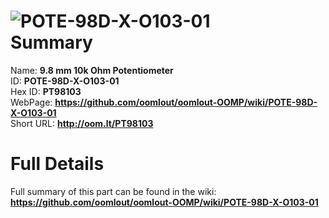 
![POTE-98D-X-O103-01](https://github.com/oomlout/oomlout-OOMP/blob/master/parts/POTE-98D-X-O103-01/POTE-98D-X-O103-01_420.jpg)   
Summary
=================
  
Name: __9.8 mm 10k Ohm Potentiometer__    
ID: __POTE-98D-X-O103-01__   
Hex ID: __PT98103__   
WebPage: __https://github.com/oomlout/oomlout-OOMP/wiki/POTE-98D-X-O103-01__   
Short URL: __http://oom.lt/PT98103__   

Full Details
==========================
Full summary of this part can be found in the wiki:   
__https://github.com/oomlout/oomlout-OOMP/wiki/POTE-98D-X-O103-01__    

